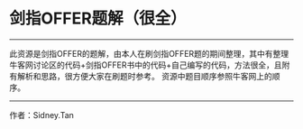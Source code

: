 # 剑指OFFER题解（很全）
---
此资源是剑指OFFER的题解，由本人在刷剑指OFFER题的期间整理，其中有整理牛客网讨论区的代码+剑指OFFER书中的代码+自己编写的代码，方法很全，且附有解析和思路，很方便大家在刷题时参考。 资源中题目顺序参照牛客网上的顺序。 
***
作者：Sidney.Tan
